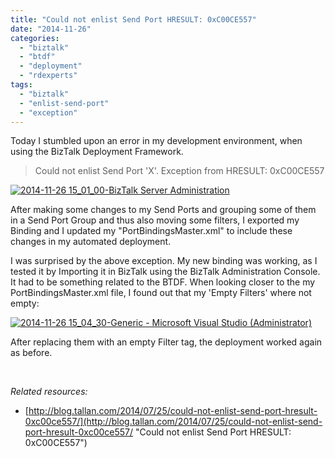 ```yaml
---
title: "Could not enlist Send Port HRESULT: 0xC00CE557"
date: "2014-11-26"
categories: 
  - "biztalk"
  - "btdf"
  - "deployment"
  - "rdexperts"
tags: 
  - "biztalk"
  - "enlist-send-port"
  - "exception"
---
```


Today I stumbled upon an error in my development environment, when using the BizTalk Deployment Framework.

> Could not enlist Send Port 'X'. Exception from HRESULT: 0xC00CE557

[![2014-11-26 15_01_00-BizTalk Server Administration](/images/2014-11-26-15_01_00-BizTalk-Server-Administration.png)](http://blog.jeroenmaes.eu/wp-content/uploads/2014/11/2014-11-26-15_01_00-BizTalk-Server-Administration.png)

After making some changes to my Send Ports and grouping some of them in a Send Port Group and thus also moving some filters, I exported my Binding and I updated my "PortBindingsMaster.xml" to include these changes in my automated deployment.

I was surprised by the above exception. My new binding was working, as I tested it by Importing it in BizTalk using the BizTalk Administration Console. It had to be something related to the BTDF. When looking closer to the my PortBindingsMaster.xml file, I found out that my 'Empty Filters' where not empty:

[![2014-11-26 15_04_30-Generic - Microsoft Visual Studio (Administrator)](/images/2014-11-26-15_04_30-Generic-Microsoft-Visual-Studio-Administrator.png)](http://blog.jeroenmaes.eu/wp-content/uploads/2014/11/2014-11-26-15_04_30-Generic-Microsoft-Visual-Studio-Administrator.png)

After replacing them with an empty Filter tag, the deployment worked again as before.

 

_Related resources:_

- [http://blog.tallan.com/2014/07/25/could-not-enlist-send-port-hresult-0xc00ce557/](http://blog.tallan.com/2014/07/25/could-not-enlist-send-port-hresult-0xc00ce557/ "Could not enlist Send Port HRESULT: 0xC00CE557")
